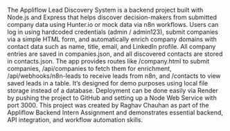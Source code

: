 The Appliflow Lead Discovery System is a backend project built with Node.js and Express that helps discover decision-makers from submitted company data using Hunter.io or mock data via n8n workflows. 
Users can log in using hardcoded credentials (admin / admin123), submit companies via a simple HTML form, and automatically enrich company domains with contact data such as name, title, email, and LinkedIn profile.
All company entries are saved in companies.json, and all discovered contacts are stored in contacts.json. 
The app provides routes like /company.html to submit companies, /api/companies to fetch them for enrichment, /api/webhooks/n8n-leads to receive leads from n8n, and /contacts to view saved leads in a table. 
It’s designed for demo purposes using local file storage instead of a database. Deployment can be done easily via Render by pushing the project to GitHub and setting up a Node Web Service with port 3000. 
This project was created by Raghav Chauhan as part of the Appliflow Backend Intern Assignment and demonstrates essential backend, API integration, and workflow automation skills.

